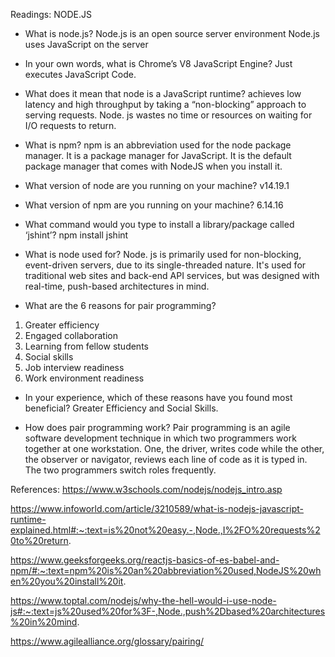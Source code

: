 Readings: NODE.JS


- What is node.js?
Node.js is an open source server environment
Node.js uses JavaScript on the server

- In your own words, what is Chrome’s V8 JavaScript Engine?
Just executes JavaScript Code.

- What does it mean that node is a JavaScript runtime?
achieves low latency and high throughput by taking a “non-blocking” approach to serving requests.
Node. js wastes no time or resources on waiting for I/O requests to return.

- What is npm?
npm is an abbreviation used for the node package manager. It is a package manager for JavaScript. It is the default package manager that comes with NodeJS when you install it.

- What version of node are you running on your machine?
v14.19.1


- What version of npm are you running on your machine?
6.14.16


- What command would you type to install a library/package called ‘jshint’?
npm install jshint

- What is node used for?
Node. js is primarily used for non-blocking, event-driven servers, due to its single-threaded nature. It's used for traditional web sites and back-end API services, but was designed with real-time, push-based architectures in mind.

<!-- ************** -->

- What are the 6 reasons for pair programming?
1. Greater efficiency
2. Engaged collaboration
3. Learning from fellow students
4. Social skills
5. Job interview readiness
6. Work environment readiness


- In your experience, which of these reasons have you found most beneficial?
Greater Efficiency and Social Skills.

- How does pair programming work?
Pair programming is an agile software development technique in which two programmers work together at one workstation. One, the driver, writes code while the other, the observer or navigator, reviews each line of code as it is typed in. The two programmers switch roles frequently.



References: 
https://www.w3schools.com/nodejs/nodejs_intro.asp

https://www.infoworld.com/article/3210589/what-is-nodejs-javascript-runtime-explained.html#:~:text=is%20not%20easy.-,Node.,I%2FO%20requests%20to%20return.

https://www.geeksforgeeks.org/reactjs-basics-of-es-babel-and-npm/#:~:text=npm%20is%20an%20abbreviation%20used,NodeJS%20when%20you%20install%20it.

https://www.toptal.com/nodejs/why-the-hell-would-i-use-node-js#:~:text=js%20used%20for%3F-,Node.,push%2Dbased%20architectures%20in%20mind.

https://www.agilealliance.org/glossary/pairing/

